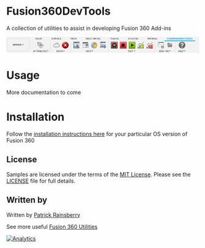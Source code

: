# Fusion360DevTools
A collection of utilities to assist in developing Fusion 360 Add-ins

![Fusion360DevTools Cover](./resources/toolbar.png)

# Usage
More documentation to come

# Installation
Follow the [installation instructions here](https://tapnair.github.io/installation.html) for your particular OS version of Fusion 360

## License
Samples are licensed under the terms of the [MIT License](http://opensource.org/licenses/MIT). Please see the [LICENSE](LICENSE) file for full details.

## Written by

Written by [Patrick Rainsberry](https://www.linkedin.com/in/patrickrainsberry/) <br />

See more useful [Fusion 360 Utilities](https://autodeskfusion360.github.io/)

[![Analytics](https://ga-beacon.appspot.com/UA-41076924-3/Fusion360DevTools)](https://github.com/igrigorik/ga-beacon)
